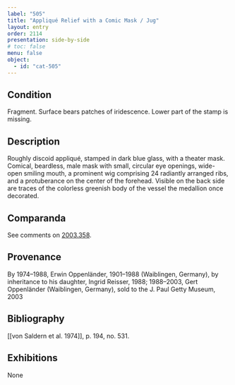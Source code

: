 ```yaml
---
label: "505"
title: "Appliqué Relief with a Comic Mask / Jug"
layout: entry
order: 2114
presentation: side-by-side
# toc: false
menu: false
object:
  - id: "cat-505"
---
```


## Condition

Fragment. Surface bears patches of iridescence. Lower part of the stamp is missing.

## Description

Roughly discoid appliqué, stamped in dark blue glass, with a theater mask. Comical, beardless, male mask with small, circular eye openings, wide-open smiling mouth, a prominent wig comprising 24 radiantly arranged ribs, and a protuberance on the center of the forehead. Visible on the back side are traces of the colorless greenish body of the vessel the medallion once decorated.

## Comparanda

See comments on [2003.358](#cat).

## Provenance

By 1974–1988, Erwin Oppenländer, 1901–1988 (Waiblingen, Germany), by inheritance to his daughter, Ingrid Reisser, 1988; 1988–2003, Gert Oppenländer (Waiblingen, Germany), sold to the J. Paul Getty Museum, 2003

## Bibliography

[[von Saldern et al. 1974]], p. 194, no. 531.

## Exhibitions

None